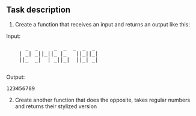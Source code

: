 ## Task description

1. Create a function that receives an input and returns an output like this:

Input:
  <pre>
      _  _     _  _  _  _  _ 
    | _| _||_||_ |_   ||_||_|
    ||_  _|  | _||_|  ||_| _|
  </pre>

Output:
<pre>123456789</pre>

2. Create another function that does the opposite, takes regular numbers and returns their stylized version
